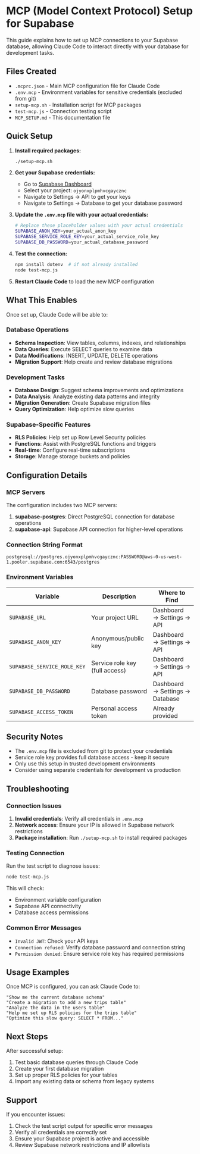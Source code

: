 # MCP (Model Context Protocol) Setup for Supabase

This guide explains how to set up MCP connections to your Supabase database, allowing Claude Code to interact directly with your database for development tasks.

## Files Created

- `.mcprc.json` - Main MCP configuration file for Claude Code
- `.env.mcp` - Environment variables for sensitive credentials (excluded from git)
- `setup-mcp.sh` - Installation script for MCP packages
- `test-mcp.js` - Connection testing script
- `MCP_SETUP.md` - This documentation file

## Quick Setup

1. **Install required packages:**
   ```bash
   ./setup-mcp.sh
   ```

2. **Get your Supabase credentials:**
   - Go to [Supabase Dashboard](https://supabase.com/dashboard)
   - Select your project: `ojyonxplpmhvcgaycznc`
   - Navigate to Settings → API to get your keys
   - Navigate to Settings → Database to get your database password

3. **Update the `.env.mcp` file with your actual credentials:**
   ```bash
   # Replace these placeholder values with your actual credentials
   SUPABASE_ANON_KEY=your_actual_anon_key
   SUPABASE_SERVICE_ROLE_KEY=your_actual_service_role_key
   SUPABASE_DB_PASSWORD=your_actual_database_password
   ```

4. **Test the connection:**
   ```bash
   npm install dotenv  # if not already installed
   node test-mcp.js
   ```

5. **Restart Claude Code** to load the new MCP configuration

## What This Enables

Once set up, Claude Code will be able to:

### Database Operations
- **Schema Inspection**: View tables, columns, indexes, and relationships
- **Data Queries**: Execute SELECT queries to examine data
- **Data Modifications**: INSERT, UPDATE, DELETE operations
- **Migration Support**: Help create and review database migrations

### Development Tasks
- **Database Design**: Suggest schema improvements and optimizations
- **Data Analysis**: Analyze existing data patterns and integrity
- **Migration Generation**: Create Supabase migration files
- **Query Optimization**: Help optimize slow queries

### Supabase-Specific Features
- **RLS Policies**: Help set up Row Level Security policies
- **Functions**: Assist with PostgreSQL functions and triggers
- **Real-time**: Configure real-time subscriptions
- **Storage**: Manage storage buckets and policies

## Configuration Details

### MCP Servers

The configuration includes two MCP servers:

1. **supabase-postgres**: Direct PostgreSQL connection for database operations
2. **supabase-api**: Supabase API connection for higher-level operations

### Connection String Format

```
postgresql://postgres.ojyonxplpmhvcgaycznc:PASSWORD@aws-0-us-west-1.pooler.supabase.com:6543/postgres
```

### Environment Variables

| Variable | Description | Where to Find |
|----------|-------------|---------------|
| `SUPABASE_URL` | Your project URL | Dashboard → Settings → API |
| `SUPABASE_ANON_KEY` | Anonymous/public key | Dashboard → Settings → API |
| `SUPABASE_SERVICE_ROLE_KEY` | Service role key (full access) | Dashboard → Settings → API |
| `SUPABASE_DB_PASSWORD` | Database password | Dashboard → Settings → Database |
| `SUPABASE_ACCESS_TOKEN` | Personal access token | Already provided |

## Security Notes

- The `.env.mcp` file is excluded from git to protect your credentials
- Service role key provides full database access - keep it secure
- Only use this setup in trusted development environments
- Consider using separate credentials for development vs production

## Troubleshooting

### Connection Issues

1. **Invalid credentials**: Verify all credentials in `.env.mcp`
2. **Network access**: Ensure your IP is allowed in Supabase network restrictions
3. **Package installation**: Run `./setup-mcp.sh` to install required packages

### Testing Connection

Run the test script to diagnose issues:
```bash
node test-mcp.js
```

This will check:
- Environment variable configuration
- Supabase API connectivity
- Database access permissions

### Common Error Messages

- `Invalid JWT`: Check your API keys
- `Connection refused`: Verify database password and connection string
- `Permission denied`: Ensure service role key has required permissions

## Usage Examples

Once MCP is configured, you can ask Claude Code to:

```
"Show me the current database schema"
"Create a migration to add a new trips table"
"Analyze the data in the users table"
"Help me set up RLS policies for the trips table"
"Optimize this slow query: SELECT * FROM..."
```

## Next Steps

After successful setup:

1. Test basic database queries through Claude Code
2. Create your first database migration
3. Set up proper RLS policies for your tables
4. Import any existing data or schema from legacy systems

## Support

If you encounter issues:
1. Check the test script output for specific error messages
2. Verify all credentials are correctly set
3. Ensure your Supabase project is active and accessible
4. Review Supabase network restrictions and IP allowlists